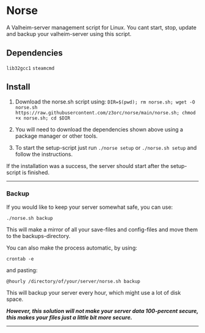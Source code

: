 # Norse
A Valheim-server management script for Linux. You cant start, stop, update and backup your valheim-server using this script.

## Dependencies
`lib32gcc1` `steamcmd`

## Install
1. Download the norse.sh script using:
`DIR=$(pwd); rm norse.sh; wget -O norse.sh https://raw.githubusercontent.com/z3orc/norse/main/norse.sh; chmod +x norse.sh; cd $DIR`


2. You will need to download the dependencies shown above using a package manager or other tools.


3. To start the setup-script just run `./norse setup` or `./norse.sh setup` and follow the instructions.


If the installation was a success, the server should start after the setup-script is finished.

---

### Backup

If you would like to keep your server somewhat safe, you can use:

`./norse.sh backup`

This will make a mirror of all your save-files and config-files and move them to the backups-directory.

You can also make the process automatic, by using:

`crontab -e`

and pasting:

`@hourly /directory/of/your/server/norse.sh backup`

This will backup your server every hour, which might use a lot of disk space.

***However, this solution will not make your server data 100-percent secure, this makes your files just a little bit more secure.***

---
